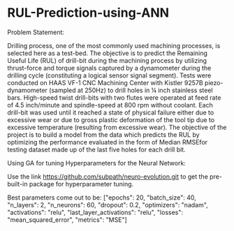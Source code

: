 # RUL-Prediction-using-ANN
Problem Statement:

Drilling process, one of the most commonly used machining processes, is selected here as a test-bed. The objective is to predict the Remaining Useful Life (RUL) of drill-bit
during the machining process by utilizing thrust-force and torque signals captured by a dynamometer during the drilling cycle (constituting a logical sensor signal segment). Tests
were conducted on HAAS VF-1 CNC Machining Center with Kistler 9257B piezo-dynamometer (sampled at 250Hz) to drill holes in ¼ inch stainless steel bars. High-speed twist drill-bits
with two flutes were operated at feed rate of 4.5 inch/minute and spindle-speed at 800 rpm without coolant. Each drill-bit was used until it reached a state of physical failure
either due to excessive wear or due to gross plastic deformation of the tool tip due to excessive temperature (resulting from excessive wear).
The objective of the project is to build a model from the data which predicts the RUL by optimizing the performance evaluated in the form of Median RMSEfor testing dataset made up
of the last five holes for each drill bit.



Using GA for tuning Hyperparameters for the Neural Network:

Use the link https://github.com/subpath/neuro-evolution.git to get the pre-built-in
package for hyperparameter tuning.

Best parameters come out to be:
["epochs": 20,
"batch_size": 40,
"n_layers": 2,
"n_neurons": 60,
"dropout": 0.2,
"optimizers": "nadam",
"activations": "relu",
"last_layer_activations": "relu",
"losses": "mean_squared_error",
"metrics": "MSE"]
